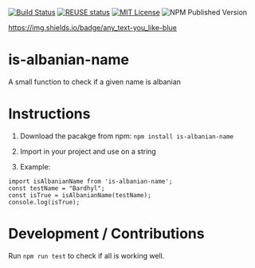 [![Build Status](https://github.com/ndricimrr/is-albanian-name/actions/workflows/run_test.yml/badge.svg)](https://github.com/ndricimrr/is-albanian-name/actions/workflows/run_test.yml)
[![REUSE status](https://api.reuse.software/badge/github.com/ndricimrr/is-albanian-name)](https://api.reuse.software/info/github.com/ndricimrr/is-albanian-name)
[![MIT License](https://img.shields.io/badge/license-MIT-yellow)](https://opensource.org/license/mit)
![NPM Published Version](https://img.shields.io/badge/dynamic/json?url=https%3A%2F%2Fraw.githubusercontent.com%2Fndricimrr%2Fis-albanian-name%2Fmain%2Fpackage.json&query=%24.version&label=npm)

https://img.shields.io/badge/any_text-you_like-blue

# is-albanian-name

A small function to check if a given name is albanian

# Instructions

1. Download the pacakge from npm: `npm install is-albanian-name`

2. Import in your project and use on a string

3. Example:

```
import isAlbanianName from 'is-albanian-name';
const testName = "Bardhyl";
const isTrue = isAlbanianName(testName);
console.log(isTrue);
```

# Development / Contributions

Run `npm run test` to check if all is working well.
